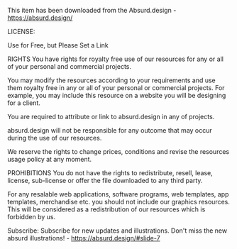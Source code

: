
This item has been downloaded from the Absurd.design - https://absurd.design/

LICENSE:

Use for Free, but Please Set a Link

RIGHTS
You have rights for royalty free use of our resources for any or all of your personal and commercial projects.

You may modify the resources according to your requirements and use them royalty free in any or all of your personal or commercial projects. 
For example, you may include this resource on a website you will be designing for a client.

You are required to attribute or link to absurd.design in any of projects.

absurd.design will not be responsible for any outcome that may occur during the use of our resources.

We reserve the rights to change prices, conditions and revise the resources usage policy at any moment.


PROHIBITIONS
You do not have the rights to redistribute, resell, lease, license, sub-license or offer the file downloaded to any third party.

For any resalable web applications, software programs, web templates, app templates, merchandise etc. you should not include our graphics resources. 
This will be considered as a redistribution of our resources which is forbidden by us.

Subscribe:
Subscribe for new updates and illustrations. Don't miss the new absurd illustrations! - https://absurd.design/#slide-7
